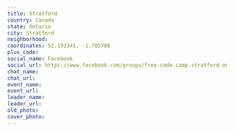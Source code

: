 ```yaml
---
title: Stratford
country: Canada
state: Ontario
city: Stratford
neighborhood: 
coordinates: 52.192341, -1.705788
plus_code:
social_name: Facebook
social_url: https://www.facebook.com/groups/free.code.camp.stratford.on
chat_name:
chat_url:
event_name:
event_url:
leader_name:
leader_url:
old_photo: 
cover_photo:
---
```

